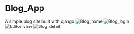 # Blog_App
A simple blog site built with django
![Blog_home](https://github.com/topewhyme/Blog_App/assets/133224083/3ba7cc9c-f992-4fbc-9c5d-08b6e7a2cb3a)
![Blog_login](https://github.com/topewhyme/Blog_App/assets/133224083/e7e95d14-9d41-4464-8331-440fbd57a0f2)
![Editor_view](https://github.com/topewhyme/Blog_App/assets/133224083/fb8e2266-fafe-4132-bb55-aadcc710f8bf)
![Blog_detail](https://github.com/topewhyme/Blog_App/assets/133224083/09183656-c1b0-4af9-9061-c9ab85939d06)

